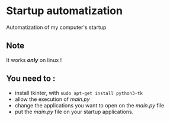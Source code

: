 # Startup automatization
Automatization of my computer's startup

## Note
It works **_only_** on linux !

## You need to :
- install tkinter, with ``sudo apt-get install python3-tk``
- allow the execution of _main.py_
- change the applications you want to open on the _main.py_ file
- put the _main.py_ file on your startup applications.
